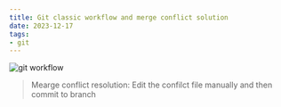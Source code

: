 ```yaml
---
title: Git classic workflow and merge conflict solution
date: 2023-12-17
tags:
- git
---
```


![git workflow](git-workflow.png "git workflow")

> Mearge conflict resolution: Edit the confilct file manually and then commit to branch
